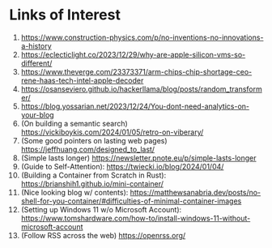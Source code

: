 # Links of Interest

1. https://www.construction-physics.com/p/no-inventions-no-innovations-a-history
2. https://eclecticlight.co/2023/12/29/why-are-apple-silicon-vms-so-different/
3. https://www.theverge.com/23373371/arm-chips-chip-shortage-ceo-rene-haas-tech-intel-apple-decoder
4. https://osanseviero.github.io/hackerllama/blog/posts/random_transformer/
5. https://blog.yossarian.net/2023/12/24/You-dont-need-analytics-on-your-blog
6. (On building a semantic search) https://vickiboykis.com/2024/01/05/retro-on-viberary/
7. (Some good pointers on lasting web pages) https://jeffhuang.com/designed_to_last/
8. (Simple lasts longer) https://newsletter.pnote.eu/p/simple-lasts-longer
9. (Guide to Self-Attention): https://twiecki.io/blog/2024/01/04/
10. (Building a Container from Scratch in Rust): https://brianshih1.github.io/mini-container/
11. (Nice looking blog w/ contents): https://matthewsanabria.dev/posts/no-shell-for-you-container/#difficulties-of-minimal-container-images
12. (Setting up Windows 11 w/o Microsoft Account): https://www.tomshardware.com/how-to/install-windows-11-without-microsoft-account
13. (Follow RSS across the web) https://openrss.org/
